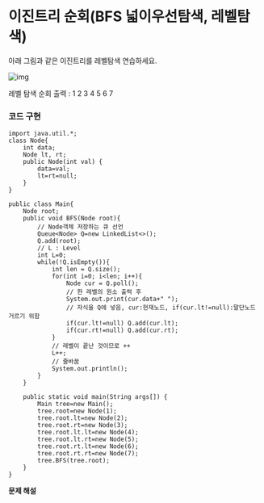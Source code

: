 # 이진트리 순회(BFS 넓이우선탐색, 레벨탐색)



아래 그림과 같은 이진트리를 레벨탐색 연습하세요.

 



![img](https://blog.kakaocdn.net/dn/ddQuiP/btrAmyALMWj/kEaibHvIOINbPxffrrBGS0/img.png)



 

 

레벨 탐색 순회 출력 : 1 2 3 4 5 6 7



### 코드 구현

```
import java.util.*;
class Node{ 
    int data; 
    Node lt, rt; 
    public Node(int val) { 
        data=val; 
        lt=rt=null; 
    } 
} 
  
public class Main{ 
    Node root; 
    public void BFS(Node root){ 
    	// Node객체 저장하는 큐 선언
		Queue<Node> Q=new LinkedList<>();
		Q.add(root);
        // L : Level
		int L=0;
        while(!Q.isEmpty()){
            int len = Q.size();
            for(int i=0; i<len; i++){
                Node cur = Q.poll();
                // 한 레벨의 원소 출력 후 
                System.out.print(cur.data+" ");
                // 자식을 Q에 넣음, cur:현재노드, if(cur.lt!=null):말단노드 거르기 위함
                if(cur.lt!=null) Q.add(cur.lt);
                if(cur.rt!=null) Q.add(cur.rt);
            }
            // 레벨이 끝난 것이므로 ++
            L++;
            // 줄바꿈
            System.out.println();
        }
    } 
  
    public static void main(String args[]) { 
        Main tree=new Main(); 
        tree.root=new Node(1); 
        tree.root.lt=new Node(2); 
        tree.root.rt=new Node(3); 
        tree.root.lt.lt=new Node(4); 
        tree.root.lt.rt=new Node(5); 
    	tree.root.rt.lt=new Node(6); 
        tree.root.rt.rt=new Node(7);
        tree.BFS(tree.root); 
    } 
}
```



**문제 해설**

[Link]: https://lealea.tistory.com/76?category=1008807

